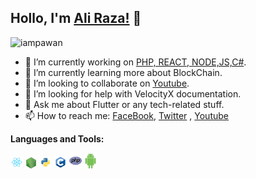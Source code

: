 ## Hollo, I'm  [Ali Raza!](https://github.com/aliiraxa)  👋

![iampawan](https://camo.githubusercontent.com/ec3dd3ba7e307ec55df3105c916f41f328665f8bd07319dbf7de203dbc3c71c2/68747470733a2f2f6b6f6d617265762e636f6d2f67687076632f3f757365726e616d653d69616d706177616e266c6162656c3d566965777326636f6c6f723d626c7565267374796c653d706c6173746963)


-   🔭  I’m currently working on  [PHP, REACT, NODE,JS,C#](https://github.com/aliiraxa/).
-   🌱  I’m currently learning more about BlockChain.
-   👯  I’m looking to collaborate on  [Youtube](https://youtube.com/https://www.youtube.com/channel/UCZP5dc5MAc29zRAq6Y0COoQ).
-   🤔  I’m looking for help with VelocityX documentation.
-   💬  Ask me about Flutter or any tech-related stuff.
-   📫  How to reach me: [FaceBook](https://facebook.com/aliraza342),  [Twitter](https://twitter.com/AliRaza56949150)  ,  [Youtube](https://youtube.com/channel/UCZP5dc5MAc29zRAq6Y0COoQ)

<b>Languages and Tools:</b><br>

<img src="https://raw.githubusercontent.com/github/explore/80688e429a7d4ef2fca1e82350fe8e3517d3494d/topics/react/react.png" height="20px" width="20px"> 
<img src="https://raw.githubusercontent.com/github/explore/80688e429a7d4ef2fca1e82350fe8e3517d3494d/topics/nodejs/nodejs.png" height="18px" width="18px"> 
<img src="https://raw.githubusercontent.com/github/explore/80688e429a7d4ef2fca1e82350fe8e3517d3494d/topics/python/python.png" height="20px" width="20px"> 
<img src="https://raw.githubusercontent.com/github/explore/f3e22f0dca2be955676bc70d6214b95b13354ee8/topics/c/c.png" height="20px" width="20px"> 
<img src="https://raw.githubusercontent.com/github/explore/ccc16358ac4530c6a69b1b80c7223cd2744dea83/topics/php/php.png" height="25px" width="20px"> 
<img src="https://raw.githubusercontent.com/github/explore/8baf984947f4d9c32006bd03fa4c51ff91aadf8d/topics/android/android.png" height="25px" width="20px"> 

